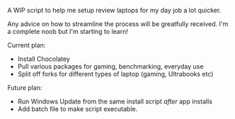 A WIP script to help me setup review laptops for my day job a lot quicker.

Any advice on how to streamline the process will be greatfully received. I'm a complete noob but I'm starting to learn!

Current plan:

- Install Chocolatey
- Pull various packages for gaming, benchmarking, everyday use
- Split off forks for different types of laptop (gaming, Ultrabooks etc)

Future plan:

- Run Windows Update from the same install script *after* app installs
- Add batch file to make script executable.
